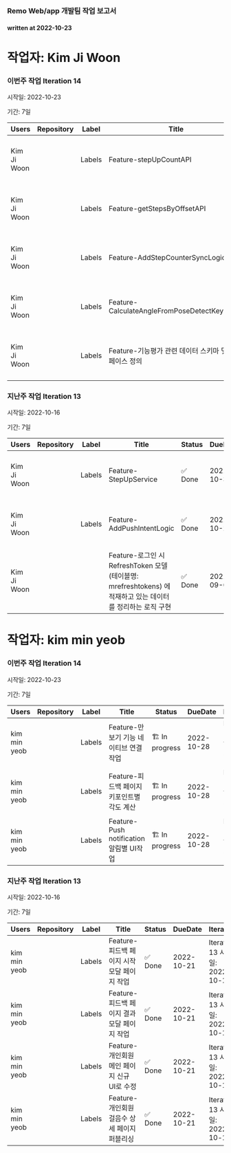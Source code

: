 ### Remo Web/app 개발팀 작업 보고서

#### written at 2022-10-23

# 작업자: Kim Ji Woon

### 이번주 작업 Iteration 14


시작일: 2022-10-23


기간: 7일

| Users | Repository | Label | Title | Status | DueDate | Iteration | StartDate | PullRequest |
| ----- | ---------- | ----- | ----- | ------ | ------- | --------- | --------- | ----------- |
| Kim Ji Woon |  | Labels | Feature-stepUpCountAPI | 🆕 New | 2022-10-31 | Iteration 14 시작일: 2022-10-23 |  |  |
| Kim Ji Woon |  | Labels | Feature-getStepsByOffsetAPI | 🆕 New | 2022-10-31 | Iteration 14 시작일: 2022-10-23 |  |  |
| Kim Ji Woon |  | Labels | Feature-AddStepCounterSyncLogic | 🏗 In progress | 2022-10-28 | Iteration 14 시작일: 2022-10-23 | 2022-10-21 |  |
| Kim Ji Woon |  | Labels | Feature-CalculateAngleFromPoseDetectKeyPoints | 🆕 New | 2022-10-28 | Iteration 14 시작일: 2022-10-23 |  |  |
| Kim Ji Woon |  | Labels | Feature-기능평가 관련 데이터 스키마 및 인터페이스 정의 | 🆕 New | 2022-09-09 | Iteration 14 시작일: 2022-10-23 |  |  |

### 지난주 작업 Iteration 13


시작일: 2022-10-16


기간: 7일

| Users | Repository | Label | Title | Status | DueDate | Iteration | StartDate | PullRequest |
| ----- | ---------- | ----- | ----- | ------ | ------- | --------- | --------- | ----------- |
| Kim Ji Woon |  | Labels | Feature-StepUpService | ✅ Done | 2022-10-31 | Iteration 13 시작일: 2022-10-16 | 2022-10-21 | 제목: chore: add StepCounterService 병합일: 2022-10-21 |
| Kim Ji Woon |  | Labels | Feature-AddPushIntentLogic | ✅ Done | 2022-10-21 | Iteration 13 시작일: 2022-10-16 | 2022-10-17 | 제목: chore: add confirmCenterUserGrantNotificationsRequest execute logic 병합일: 2022-10-19 |
| Kim Ji Woon |  |  | Feature-로그인 시 RefreshToken 모델(테이블명: mrefreshtokens) 에 적재하고 있는 데이터를 정리하는 로직 구현 | ✅ Done | 2022-09-08 | Iteration 13 시작일: 2022-10-16 | 2022-09-22 |  |

# 작업자: kim min yeob

### 이번주 작업 Iteration 14


시작일: 2022-10-23


기간: 7일

| Users | Repository | Label | Title | Status | DueDate | Iteration | StartDate | PullRequest |
| ----- | ---------- | ----- | ----- | ------ | ------- | --------- | --------- | ----------- |
| kim min yeob |  | Labels | Feature-만보기 기능 네이티브 연결작업 | 🏗 In progress | 2022-10-28 | Iteration 14 시작일: 2022-10-23 | 2022-10-24 |  |
| kim min yeob |  | Labels | Feature-피드백 페이지 키포인트별 각도 계산 | 🏗 In progress | 2022-10-28 | Iteration 14 시작일: 2022-10-23 | 2022-10-24 |  |
| kim min yeob |  | Labels | Feature-Push notification 알림별 UI작업 | 🏗 In progress | 2022-10-28 | Iteration 14 시작일: 2022-10-23 | 2022-10-24 |  |

### 지난주 작업 Iteration 13


시작일: 2022-10-16


기간: 7일

| Users | Repository | Label | Title | Status | DueDate | Iteration | StartDate | PullRequest |
| ----- | ---------- | ----- | ----- | ------ | ------- | --------- | --------- | ----------- |
| kim min yeob |  | Labels | Feature-피드백 페이지 시작 모달 페이지 작업 | ✅ Done | 2022-10-21 | Iteration 13 시작일: 2022-10-16 | 2022-10-17 |  |
| kim min yeob |  | Labels | Feature-피드백 페이지 결과 모달 페이지 작업 | ✅ Done | 2022-10-21 | Iteration 13 시작일: 2022-10-16 | 2022-10-17 |  |
| kim min yeob |  | Labels | Feature-개인회원 메인 페이지 신규 UI로 수정 | ✅ Done | 2022-10-21 | Iteration 13 시작일: 2022-10-16 | 2022-10-17 |  |
| kim min yeob |  | Labels | Feature-개인회원 걸음수 상세 페이지 퍼블리싱 | ✅ Done | 2022-10-21 | Iteration 13 시작일: 2022-10-16 | 2022-10-17 |  |
